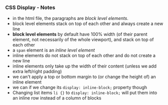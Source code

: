 ### CSS Display - Notes
- in the html file, the paragraphs are *block level elements*.
- block level elements stack on top of each other and always create a new line
- **block level elements** by default have 100% width (of their parent element, not necessarily of the whole viewport), and stack on top of each other
- a `span` element is an *inline level element*
- inline elements do not stack on top of each other and do not create a new line
- inline elements only take up the width of their content (unless we add extra left/right padding)
- we can't apply a top or bottom margin to (or change the height of)  an inline element
- we can if we change its `display: inline-block;` property though
- Changing list items `li {}` to `display: inline-block;` will put them into an inline row instead of a column of blocks